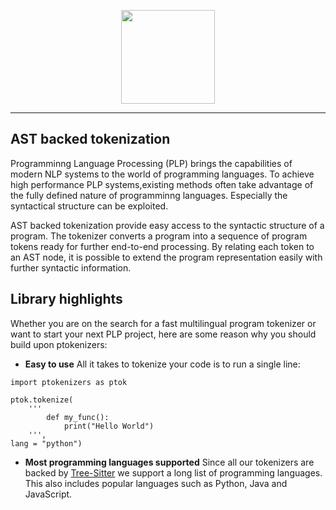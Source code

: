<p align="center">
  <img height="150" src="https://github.com/cedricrupb/ptokenizers/raw/main/resources/code_tokenize.svg" />
</p>

------------------------------------------------

## AST backed tokenization
Programminng Language Processing (PLP) brings the capabilities of modern NLP systems to the world of programming languages. 
To achieve high performance PLP systems,existing methods often take advantage of the fully defined nature of programminng languages. Especially the syntactical structure can be exploited.

AST backed tokenization provide easy access to the syntactic structure of a program. The tokenizer converts a program into a sequence of program tokens ready for further end-to-end processing.
By relating each token to an AST node, it is possible to extend the program representation easily with further syntactic information.

## Library highlights
Whether you are on the search for a fast multilingual program tokenizer or want to start your next PLP project, here are some reason why you should build upon ptokenizers:

* **Easy to use** All it takes to tokenize your code is to run a single line:
````
import ptokenizers as ptok

ptok.tokenize(
    '''
        def my_func():
            print("Hello World")
    ''',
lang = "python")

````

* **Most programming languages supported** Since all our tokenizers are backed by [Tree-Sitter](https://tree-sitter.github.io/tree-sitter/) we support a long list of programming languages. This also includes popular languages such as Python, Java and JavaScript.
